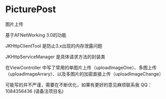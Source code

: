 # PicturePost
图片上传

基于AFNetWorking 3.0的功能

JKHttpClientTool 是防止3.x出现的内存泄露问题

JKHttpServiceManager 是具体请求方法的封装类

在ViewController 中写了常用的单图片上传（uploadImageOne）、多图上传（uploadImageArrary）、以及多图片的加密直接上传（uploadImageChange）

可能写的并不严谨，需要在不断优化，如果有更好的意见麻烦联系我 QQ：1084356436 (请备注项目名)

